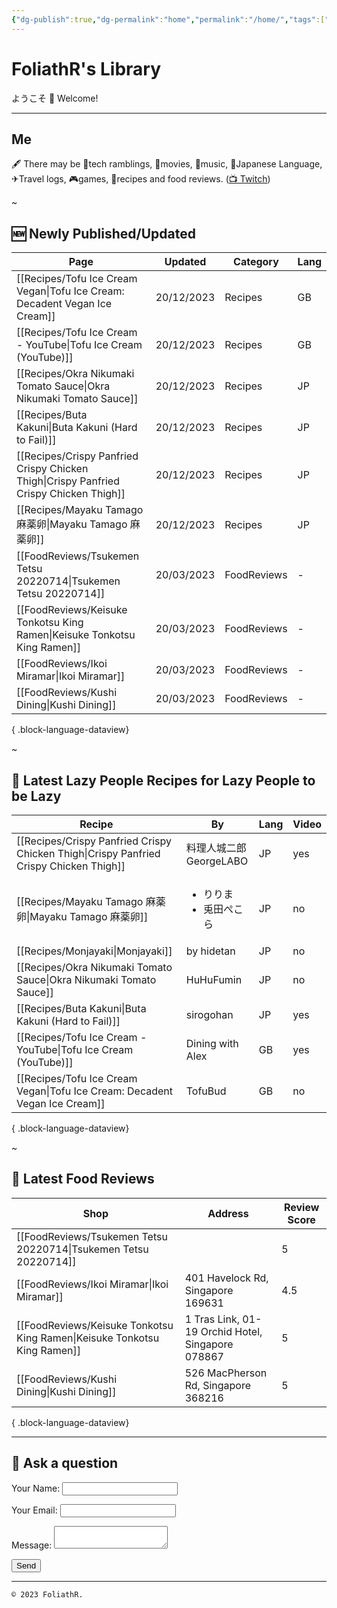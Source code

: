```yaml
---
{"dg-publish":true,"dg-permalink":"home","permalink":"/home/","tags":["gardenEntry"],"noteIcon":""}
---
```



# FoliathR's Library
ようこそ 👋 Welcome! 

---
## Me
🖋  There may be 📱tech ramblings, 🎥movies, 🎵music, 🗾Japanese Language, ✈Travel logs, 🎮games, 🍙recipes and food reviews.
([📺 Twitch](https://twitch.tv/foliathr))

~
## 🆕 Newly Published/Updated

| Page                                                                                      | Updated    | Category    | Lang |
| ----------------------------------------------------------------------------------------- | ---------- | ----------- | ---- |
| [[Recipes/Tofu Ice Cream Vegan\|Tofu Ice Cream: Decadent Vegan Ice Cream]]             | 20/12/2023 | Recipes     | GB   |
| [[Recipes/Tofu Ice Cream - YouTube\|Tofu Ice Cream (YouTube)]]                         | 20/12/2023 | Recipes     | GB   |
| [[Recipes/Okra Nikumaki Tomato Sauce\|Okra Nikumaki Tomato Sauce]]                     | 20/12/2023 | Recipes     | JP   |
| [[Recipes/Buta Kakuni\|Buta Kakuni (Hard to Fail)]]                                    | 20/12/2023 | Recipes     | JP   |
| [[Recipes/Crispy Panfried Crispy Chicken Thigh\|Crispy Panfried Crispy Chicken Thigh]] | 20/12/2023 | Recipes     | JP   |
| [[Recipes/Mayaku Tamago 麻薬卵\|Mayaku Tamago 麻薬卵]]                                       | 20/12/2023 | Recipes     | JP   |
| [[FoodReviews/Tsukemen Tetsu 20220714\|Tsukemen Tetsu 20220714]]                       | 20/03/2023 | FoodReviews | \-   |
| [[FoodReviews/Keisuke Tonkotsu King Ramen\|Keisuke Tonkotsu King Ramen]]               | 20/03/2023 | FoodReviews | \-   |
| [[FoodReviews/Ikoi Miramar\|Ikoi Miramar]]                                             | 20/03/2023 | FoodReviews | \-   |
| [[FoodReviews/Kushi Dining\|Kushi Dining]]                                             | 20/03/2023 | FoodReviews | \-   |

{ .block-language-dataview}

~
## 🥄 Latest Lazy People Recipes for Lazy People to be Lazy

| Recipe                                                                                    | By                                  | Lang | Video |
| ----------------------------------------------------------------------------------------- | ----------------------------------- | ---- | ----- |
| [[Recipes/Crispy Panfried Crispy Chicken Thigh\|Crispy Panfried Crispy Chicken Thigh]] | 料理人城二郎 GeorgeLABO                   | JP   | yes   |
| [[Recipes/Mayaku Tamago 麻薬卵\|Mayaku Tamago 麻薬卵]]                                       | <ul><li>りりま</li><li>兎田ぺこら</li></ul> | JP   | no    |
| [[Recipes/Monjayaki\|Monjayaki]]                                                       | by hidetan                          | JP   | no    |
| [[Recipes/Okra Nikumaki Tomato Sauce\|Okra Nikumaki Tomato Sauce]]                     | HuHuFumin                           | JP   | no    |
| [[Recipes/Buta Kakuni\|Buta Kakuni (Hard to Fail)]]                                    | sirogohan                           | JP   | yes   |
| [[Recipes/Tofu Ice Cream - YouTube\|Tofu Ice Cream (YouTube)]]                         | Dining with Alex                    | GB   | yes   |
| [[Recipes/Tofu Ice Cream Vegan\|Tofu Ice Cream: Decadent Vegan Ice Cream]]             | TofuBud                             | GB   | no    |

{ .block-language-dataview}

~
## 🍜 Latest Food Reviews

| Shop                                                                        | Address                                           | Review Score |
| --------------------------------------------------------------------------- | ------------------------------------------------- | ------------ |
| [[FoodReviews/Tsukemen Tetsu 20220714\|Tsukemen Tetsu 20220714]]         |                                                   | 5            |
| [[FoodReviews/Ikoi Miramar\|Ikoi Miramar]]                               | 401 Havelock Rd, Singapore 169631                 | 4.5          |
| [[FoodReviews/Keisuke Tonkotsu King Ramen\|Keisuke Tonkotsu King Ramen]] | 1 Tras Link, 01-19 Orchid Hotel, Singapore 078867 | 5            |
| [[FoodReviews/Kushi Dining\|Kushi Dining]]                               | 526 MacPherson Rd, Singapore 368216               | 5            |

{ .block-language-dataview}

---
## 💬 Ask a question
<form name="contact" method="POST" data-netlify="true">
  <p>
    <label>Your Name: <input type="text" name="name" /></label>
  </p>
  <p>
    <label>Your Email: <input type="email" name="email" /></label>
  </p>
  <p>
    <label>Message: <textarea name="message"></textarea></label>
  </p>
  <p>
    <button type="submit">Send</button>
  </p>
</form>

---

`© 2023 FoliathR. `
